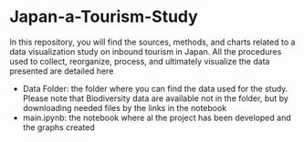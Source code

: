 # Japan-a-Tourism-Study
In this repository, you will find the sources, methods, and charts related to a data visualization study on inbound tourism in Japan. All the procedures used to collect, reorganize, process, and ultimately visualize the data presented are detailed here

- Data Folder: the folder where you can find the data used for the study. Please note that Biodiversity data are available not in the folder, but by downloading needed files by the links in the notebook
- main.ipynb: the notebook where al the project has been developed and the graphs created


